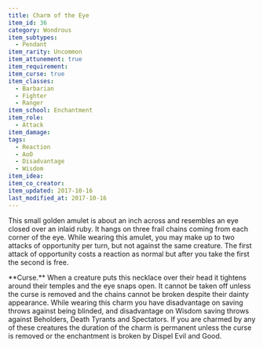 ```yaml
---
title: Charm of the Eye
item_id: 36
category: Wondrous
item_subtypes:
  - Pendant
item_rarity: Uncommon
item_attunement: true
item_requirement:
item_curse: true
item_classes:
  - Barbarian
  - Fighter
  - Ranger
item_school: Enchantment
item_role:
  - Attack
item_damage:
tags:
  - Reaction
  - AoO
  - Disadvantage
  - Wisdom
item_idea:
item_co_creator:
item_updated: 2017-10-16
last_modified_at: 2017-10-16
---
```


This small golden amulet is about an inch across and resembles an eye closed over an inlaid ruby. It hangs on three frail chains coming from each corner of the eye. While wearing this amulet, you may make up to two attacks of opportunity per turn, but not against the same creature. The first attack of opportunity costs a reaction as normal but after you take the first the second is free.

<item-curse>
**Curse.** When a creature puts this necklace over their head it tightens around their temples and the eye snaps open. It cannot be taken off unless the curse is removed and the chains cannot be broken despite their dainty appearance.
While wearing this charm you have disadvantage on saving throws against being blinded, and disadvantage on Wisdom saving throws against Beholders, Death Tyrants and Spectators. If you are charmed by any of these creatures the duration of the charm is permanent unless the curse is removed or the enchantment is broken by <magic-spell>Dispel Evil and Good</magic-spell>.
</item-curse>
